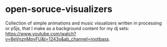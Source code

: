 # open-soruce-visualizers
Collection of simple animations and music visualizers written in processing or p5js, that I make as a background content for my dj sets:
https://www.youtube.com/watch?v=8eVnznMpvFU&t=1243s&ab_channel=rootbass.

